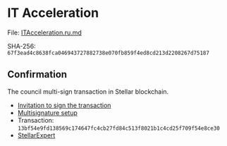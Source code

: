 IT Acceleration
===============

File: [ITAcceleration.ru.md](ITAcceleration.ru.md)

SHA-256: `67f3ead4c8638fca046943727882738e070fb859f4ed8cd213d2208267d75187`

## Confirmation

The council multi-sign transaction in Stellar blockchain.

- [Invitation to sign the transaction](https://t.me/c/2042260878/529)
- [Multisignature setup](https://eurmtl.me/sign_tools/13bf54e9fd138569c174647fc4cb27fd84c513f8021b1c4cd25f709f54e8ce30)
- Transaction: `13bf54e9fd138569c174647fc4cb27fd84c513f8021b1c4cd25f709f54e8ce30`
- [StellarExpert](https://stellar.expert/explorer/public/tx/13bf54e9fd138569c174647fc4cb27fd84c513f8021b1c4cd25f709f54e8ce30)
